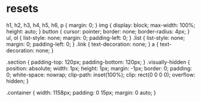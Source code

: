 # resets

h1,
h2,
h3,
h4,
h5,
h6,
p {
  margin: 0;
}
img {
  display: block;
  max-width: 100%;
  height: auto;
}
button {
  cursor: pointer;
  border: none;
  border-radius: 4px;
}
ul,
ol {
  list-style: none;
  margin: 0;
  padding-left: 0;
}
.list {
  list-style: none;
  margin: 0;
  padding-left: 0;
}
.link {
  text-decoration: none;
}
a {
  text-decoration: none;
}

.section {
  padding-top: 120px;
  padding-bottom: 120px;
}
.visually-hidden {
  position: absolute;
  width: 1px;
  height: 1px;
  margin: -1px;
  border: 0;
  padding: 0;
  white-space: nowrap;
  clip-path: inset(100%);
  clip: rect(0 0 0 0);
  overflow: hidden;
}

.container {
  width: 1158px;
  padding: 0 15px;
  margin: 0 auto;
}
